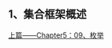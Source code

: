 ## 1、集合框架概述

[上篇——Chapter5：09、枚举](https://github.com/wmhou/java_blog/blob/master/JavaSE/Chapter5%20%E9%9D%A2%E5%90%91%E5%AF%B9%E8%B1%A1/09%E3%80%81%E6%9E%9A%E4%B8%BE.md)


